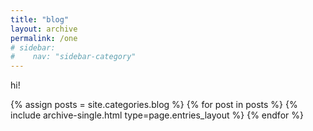 ```yaml
---
title: "blog"
layout: archive
permalink: /one
# sidebar:
#    nav: "sidebar-category"
---
```


hi!

{% assign posts = site.categories.blog %}
{% for post in posts %} {% include archive-single.html type=page.entries_layout %} {% endfor %}

